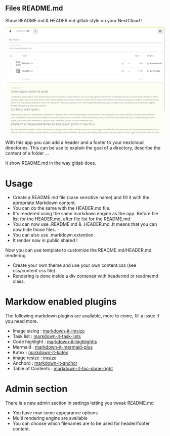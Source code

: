 Files README.md
---

Show README.md & HEADER.md gitlab style on your NextCloud !

![screenshot](screenshot.png)

With this app you can add a header and a footer to your nextcloud directories.
This can be use to explain the goal of a directory, describe the content of a folder ...

It show README.md in the way gitlab does.


# Usage 

  * Create a README.md file (case sensitive name) and fill it with the apropriate Markdown content.
  * You can do the same with the HEADER.md file.
  * It's rendered using the same markdown engine as the app. Before file list for the HEADER.md, after file list for the README.md
  * You can now use .README.md & .HEADER.md .It means that you can now hide those files.
  * You can also use .markdown extention.
  * It render now in public shared !

Now you can use template to customize the README.md/HEADER.md rendering.

  * Create your own theme and use your own content.css (see css/content.css file)
  * Rendering is done inside a div contenair with headermd or readmemd class.

# Markdow enabled plugins

The following markdown plugins are available, more to come, fill a issue if you need more.

 * Image sizing :  [markdown-it-imsize](https://www.npmjs.com/package/markdown-it-imsize)
 * Task list : [markdown-it-task-lists](https://www.npmjs.com/package/markdown-it-task-lists)
 * Code highlight : [markdown-it-highlightjs](https://www.npmjs.com/package/markdown-it-highlightjs)
 * Mermaid : [markdown-it-mermaid-plus](https://www.npmjs.com/package/markdown-it-mermaid-plus)
 * Katex : [markdown-it-katex](https://www.npmjs.com/package/markdown-it-katex)
 * image resize : [imsize](https://www.npmjs.com/package/markdown-it-imsize)
 * Anchord : [markdown-it-anchor](https://www.npmjs.com/package/markdown-it-anchor)
 * Table of Contents : [markdown-it-toc-done-right](https://www.npmjs.com/package/markdown-it-toc-done-right)


 # Admin section

 There is a new admin section in settings letting you tweak README.md

 * You have now some appearance options
 * Multi rendering engine are available
 * You can choose which filenames are to be used for header/footer content.

  
